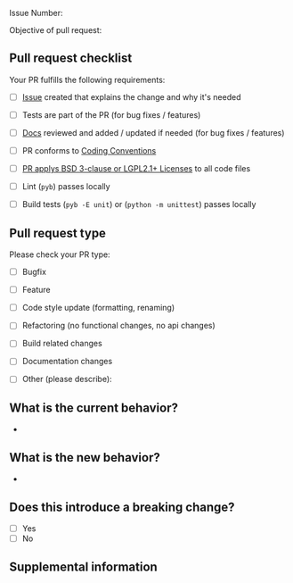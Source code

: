 <!-- For questions please refer to https://lava-nc.org/developer_guide.html#how-to-contribute-to-lava or ask in a comment below -->


<!-- All pull requests require an issue https://github.com/lava-nc/lava-dl/issues -->

<!-- Insert issue here as "Issue Number: #XXXX", example "Issue Number: #19" -->
Issue Number: 

<!-- Insert one sentence pr objective here, can be copied from relevant issue. -->
Objective of pull request:

## Pull request checklist

Your PR fulfills the following requirements:
- [ ] [Issue](https://github.com/lava-nc/lava-dl/issues) created that explains the change and why it's needed
- [ ] Tests are part of the PR (for bug fixes / features)
- [ ] [Docs](https://github.com/lava-nc/docs) reviewed and added / updated if needed (for bug fixes / features)
- [ ] PR conforms to [Coding Conventions](https://lava-nc.org/developer_guide.html#coding-conventions)
- [ ] [PR applys BSD 3-clause or LGPL2.1+ Licenses](https://lava-nc.org/developer_guide.html#add-a-license) to all code files
- [ ] Lint (`pyb`) passes locally
- [ ] Build tests (`pyb -E unit`) or (`python -m unittest`) passes locally


## Pull request type

<!-- Please do not submit updates to dependencies unless it fixes an issue. --> 

<!-- Please limit your pull request to one type, submit multiple pull requests if needed. --> 

Please check your PR type:
- [ ] Bugfix
- [ ] Feature
- [ ] Code style update (formatting, renaming)
- [ ] Refactoring (no functional changes, no api changes)
- [ ] Build related changes
- [ ] Documentation changes
- [ ] Other (please describe): 


## What is the current behavior?
<!-- Please describe the current behavior that you are modifying, can be copied from relevant issue. -->
-

## What is the new behavior?
<!-- Please describe the new behavior, can be copied from relevant issue. -->
-

## Does this introduce a breaking change?

- [ ] Yes
- [ ] No

<!-- If this introduces a breaking change, please describe the impact and migration path for existing applications below. -->


## Supplemental information

<!-- Any other information that is important to this PR. -->
